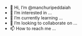 - 👋 Hi, I’m @manchuripeddaiah
- 👀 I’m interested in ...
- 🌱 I’m currently learning ...
- 💞️ I’m looking to collaborate on ...
- 📫 How to reach me ...

<!---
manchuripeddaiah/manchuripeddaiah is a ✨ special ✨ repository because its `README.md` (this file) appears on your GitHub profile.
You can click the Preview link to take a look at your changes.
--->
